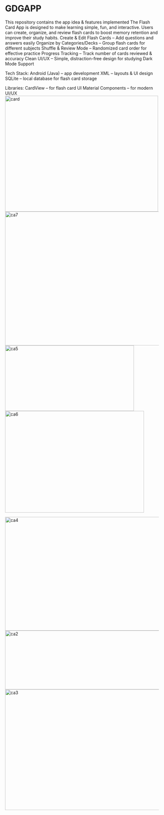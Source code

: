 # GDGAPP
This repository contains the app idea &amp; features implemented
The Flash Card App is designed to make learning simple, fun, and interactive.
Users can create, organize, and review flash cards to boost memory retention and improve their study habits.
 Create & Edit Flash Cards – Add questions and answers easily
Organize by Categories/Decks – Group flash cards for different subjects
Shuffle & Review Mode – Randomized card order for effective practice
 Progress Tracking – Track number of cards reviewed & accuracy
Clean UI/UX – Simple, distraction-free design for studying
Dark Mode Support

Tech Stack:
Android (Java) – app development
XML – layouts & UI design
SQLite – local database for flash card storage

Libraries:
CardView – for flash card UI
Material Components – for modern UI/UX
<img width="501" height="378" alt="card" src="https://github.com/user-attachments/assets/ebf155f4-d49b-46d6-8fd1-29199dc3cd71" />
<img width="754" height="437" alt="ca7" src="https://github.com/user-attachments/assets/138efb4c-9ae3-49e5-9756-7b428451ef01" />
<img width="422" height="214" alt="ca5" src="https://github.com/user-attachments/assets/8d344ac0-c6d2-4a89-b9c6-423e80280b80" />
<img width="455" height="332" alt="ca6" src="https://github.com/user-attachments/assets/a9d7ced1-5f6f-4c46-ab3f-8632576be82d" />

<img width="599" height="371" alt="ca4" src="https://github.com/user-attachments/assets/69855296-e50d-4212-b9ea-355e69eb2208" />

<img width="624" height="192" alt="ca2" src="https://github.com/user-attachments/assets/48e94848-a919-4bd2-b129-c6596cf866c8" />

<img width="631" height="394" alt="ca3" src="https://github.com/user-attachments/assets/cd990b81-c9de-4062-ad48-f50e8349b46b" />






